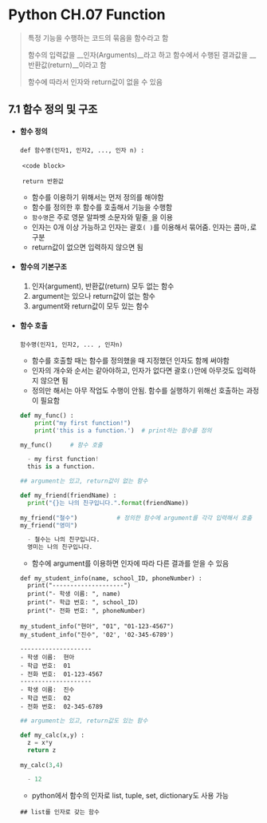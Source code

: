 # Python CH.07 Function

> 특정 기능을 수행하는 코드의 묶음을 함수라고 함
>
> 함수의 입력값을 __인자(Arguments)__라고 하고 함수에서 수행된 결과값을 __반환값(return)__이라고 함
>
> 함수에 따라서 인자와 return값이 없을 수 있음



## 7.1 함수 정의 및 구조

- #### 함수 정의

  `def 함수명(인자1, 인자2, ..., 인자 n) :`

  ​		`<code block>`

  ​		`return 반환값`

  - 함수를 이용하기 위해서는 먼저 정의를 해야함 
  - 함수를 정의한 후 함수를 호출해서 기능을 수행함
  - `함수명`은 주로 영문 알파벳 소문자와 밑줄`_`을 이용
  - 인자는 0개 이상 가능하고 인자는 괄호`( )`를 이용해서 묶어줌. 인자는 콤마`,`로 구분
  - return값이 없으면 입력하지 않으면 됨

- #### 함수의 기본구조

  1. 인자(argument), 반환값(return) 모두 없는 함수
  2. argument는 있으나 return값이 없는 함수
  3. argument와 return값이 모두 있는 함수

- #### 함수 호출

  `함수명(인자1, 인자2, ... , 인자n)` 

  - 함수를 호출할 때는 함수를 정의했을 때 지정했던 인자도 함께 써야함
  - 인자의 개수와 순서는 같아야하고, 인자가 없다면 괄호`()`안에 아무것도 입력하지 않으면 됨
  - 정의만 해서는 아무 작업도 수행이 안됨. 함수를 실행하기 위해선 호출하는 과정이 필요함

  ```python
  def my_func() :
      print("my first function!")		
      print('this is a function.')	# print하는 함수를 정의
  
  my_func()		# 함수 호출
  
    - my first function!
  	this is a function.
  ```

  ```python
  ## argument는 있고, return값이 없는 함수
  
  def my_friend(friendName) :
  	print("{}는 나의 친구입니다.".format(friendName))
  	
  my_friend("철수")			# 정의한 함수에 argument를 각각 입력해서 호출
  my_friend("영미")
  
    - 철수는 나의 친구입니다.
  	영미는 나의 친구입니다.	
  ```

  - 함수에 argument를 이용하면 인자에 따라 다른 결과를 얻을 수 있음

  ```pythonr
  def my_student_info(name, school_ID, phoneNumber) :
  	print("--------------------")
  	print("- 학생 이름: ", name)
  	print("- 학급 번호: ", school_ID)
  	print("- 전화 번호: ", phoneNumber)
  	
  my_student_info("현아", "01", "01-123-4567")
  my_student_info("진수", '02', '02-345-6789')
  
  --------------------
  - 학생 이름:  현아
  - 학급 번호:  01
  - 전화 번호:  01-123-4567
  --------------------
  - 학생 이름:  진수
  - 학급 번호:  02
  - 전화 번호:  02-345-6789 
  ```

  ```python
  ## argument는 있고, return값도 있는 함수
  
  def my_calc(x,y) :
  	z = x*y
  	return z
  	
  my_calc(3,4)
  
    - 12
  ```

  - python에서 함수의 인자로 list, tuple, set, dictionary도 사용 가능

  ```
  ## list를 인자로 갖는 함수
  
  ```

  

  

